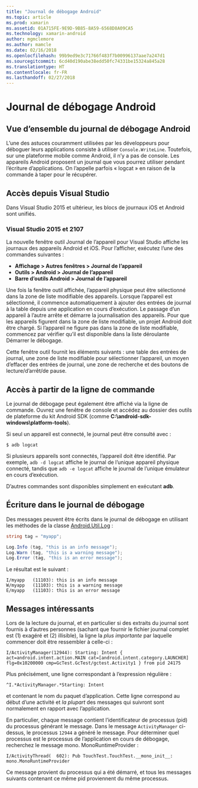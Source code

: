 ```yaml
---
title: "Journal de débogage Android"
ms.topic: article
ms.prod: xamarin
ms.assetid: 01A715FE-9E9D-9B85-8A59-6568D8A09CA5
ms.technology: xamarin-android
author: mgmclemore
ms.author: mamcle
ms.date: 02/16/2018
ms.openlocfilehash: 99b9ed9e3c71766f483f7b00996137aae7a247d1
ms.sourcegitcommit: 6cd40d190abe38edd50fc74331be15324a845a28
ms.translationtype: HT
ms.contentlocale: fr-FR
ms.lasthandoff: 02/27/2018
---
```

# <a name="android-debug-log"></a>Journal de débogage Android

## <a name="android-debug-log-overview"></a>Vue d’ensemble du journal de débogage Android

L’une des astuces couramment utilisées par les développeurs pour déboguer leurs applications consiste à utiliser `Console.WriteLine`. Toutefois, sur une plateforme mobile comme Android, il n’y a pas de console. Les appareils Android proposent un journal que vous pourrez utiliser pendant l’écriture d’applications. On l’appelle parfois « logcat » en raison de la commande à taper pour le récupérer.

## <a name="accessing-from-visual-studio"></a>Accès depuis Visual Studio

Dans Visual Studio 2015 et ultérieur, les blocs de journaux iOS et Android sont unifiés.

### <a name="visual-studio-2015--2017"></a>Visual Studio 2015 et 2107

La nouvelle fenêtre outil Journal de l’appareil pour Visual Studio affiche les journaux des appareils Android et iOS. Pour l’afficher, exécutez l’une des commandes suivantes : 

-   **Affichage > Autres fenêtres > Journal de l’appareil**
-   **Outils > Android > Journal de l’appareil**
-   **Barre d’outils Android > Journal de l’appareil**

Une fois la fenêtre outil affichée, l’appareil physique peut être sélectionné dans la zone de liste modifiable des appareils. Lorsque l’appareil est sélectionné, il commence automatiquement à ajouter des entrées de journal à la table depuis une application en cours d’exécution. Le passage d’un appareil à l’autre arrête et démarre la journalisation des appareils. Pour que les appareils figurent dans la zone de liste modifiable, un projet Android doit être chargé. Si l’appareil ne figure pas dans la zone de liste modifiable, commencez par vérifier qu’il est disponible dans la liste déroulante Démarrer le débogage. 

Cette fenêtre outil fournit les éléments suivants : une table des entrées de journal, une zone de liste modifiable pour sélectionner l’appareil, un moyen d’effacer des entrées de journal, une zone de recherche et des boutons de lecture/d’arrêt/de pause. 


<a name="Accessing_from_the_Command_Line" />

## <a name="accessing-from-the-command-line"></a>Accès à partir de la ligne de commande

Le journal de débogage peut également être affiché via la ligne de commande. Ouvrez une fenêtre de console et accédez au dossier des outils de plateforme du kit Android SDK (comme **C:\android-sdk-windows\platform-tools**). 

Si seul un appareil est connecté, le journal peut être consulté avec :

```shell
$ adb logcat
```

Si plusieurs appareils sont connectés, l’appareil doit être identifié. Par exemple, `adb -d logcat` affiche le journal de l’unique appareil physique connecté, tandis que `adb -e logcat` affiche le journal de l’unique émulateur en cours d’exécution. 

D’autres commandes sont disponibles simplement en exécutant **adb**.

<a name="Writing_to_the_Debug_Log" />


## <a name="writing-to-the-debug-log"></a>Écriture dans le journal de débogage

Des messages peuvent être écrits dans le journal de débogage en utilisant les méthodes de la classe [Android.Util.Log](https://developer.xamarin.com/api/type/Android.Util.Log/) : 

```csharp
string tag = "myapp";

Log.Info (tag, "this is an info message");
Log.Warn (tag, "this is a warning message");
Log.Error (tag, "this is an error message");
```

Le résultat est le suivant :

```shell
I/myapp   (11103): this is an info message
W/myapp   (11103): this is a warning message
E/myapp   (11103): this is an error message
```

<a name="Interesting_Messages" />

## <a name="interesting-messages"></a>Messages intéressants

Lors de la lecture du journal, et en particulier si des extraits du journal sont fournis à d’autres personnes (sachant que fournir le fichier journal complet est (1) exagéré et (2) illisible), la ligne la *plus importante* par laquelle commencer doit être ressembler à celle-ci :

```shell
I/ActivityManager(12944): Starting: Intent { act=android.intent.action.MAIN cat=[android.intent.category.LAUNCHER] flg=0x10200000 cmp=GcTest.GcTest/gctest.Activity1 } from pid 24175
```

Plus précisément, une ligne correspondant à l’expression régulière :

```shell
^I.*ActivityManager.*Starting: Intent
```

et contenant le nom du paquet d’application. Cette ligne correspond au début d’une activité et *la plupart* des messages qui suivront sont normalement en rapport avec l’application. 

En particulier, chaque message contient l’identificateur de processus (pid) du processus générant le message. Dans le message `ActivityManager` ci-dessus, le processus `12944` a généré le message. Pour déterminer quel processus est le processus de l’application en cours de débogage, recherchez le message mono. MonoRuntimeProvider : 

```shell
I/ActivityThread(  602): Pub TouchTest.TouchTest.__mono_init__: mono.MonoRuntimeProvider
```

Ce message provient du processus qui a été démarré, et tous les messages suivants contenant ce même pid proviennent du même processus. 
